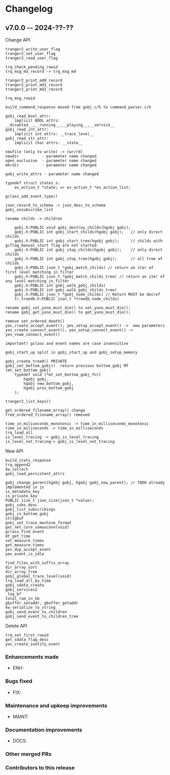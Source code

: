 # **Changelog**

## v7.0.0 -- 2024-??-??

Change API

    tranger2_write_user_flag
    tranger2_set_user_flag
    tranger2_read_user_flag

    trq_check_pending_rowid
    trq_msg_md_record -> trq_msg_md

    tranger2_print_md0_record
    tranger2_print_md1_record
    tranger2_print_md2_record

    trq_msg_rowid

    build_command_response moved from gobj.c/h to command_parser.c/h

    gobj_read_bool_attr:
        implicit BOOL attrs: __disabled__,__running__,__playing__,__service__
    gobj_read_int_attr:
        implicit int attrs: __trace_level__
    gobj_read_str_attr:
        implicit char attrs: __state__

    newfile (only to write) -> (wr/rd)
    newdir          - parameter name changed
    open_exclusive  - parameter name changed
    mkrdir          - parameter name changed

    gobj_write_attrs - parameter name changed

    typedef struct states_s:
        ev_action_t *state; => ev_action_t *ev_action_list;

    gclass_add_event_type()

    json_record_to_schema -> json_desc_to_schema
    gobj_unsubscribe_list

    rename childs -> children

        gobj.h:PUBLIC void gobj_destroy_childs(hgobj gobj);
        gobj.h:PUBLIC int gobj_start_childs(hgobj gobj);   // only direct childs
        gobj.h:PUBLIC int gobj_start_tree(hgobj gobj);     // childs with gcflag_manual_start flag are not started.
        gobj.h:PUBLIC int gobj_stop_childs(hgobj gobj);    // only direct childs
        gobj.h:PUBLIC int gobj_stop_tree(hgobj gobj);      // all tree of childs
        gobj.h:PUBLIC json_t *gobj_match_childs( // return an iter of first level matching jn_filter
        gobj.h:PUBLIC json_t *gobj_match_childs_tree( // return an iter of any level matching jn_filter
        gobj.h:PUBLIC int gobj_walk_gobj_childs(
        gobj.h:PUBLIC int gobj_walk_gobj_childs_tree(
        gobj.h:PUBLIC json_t *gobj_node_childs( // Return MUST be decref
        tr_treedb.h:PUBLIC json_t *treedb_node_childs(

    rename gobj_set_yuno_must_die() to set_yuno_must_die();
    rename gobj_get_yuno_must_die() to get_yuno_must_die();

    remove set_ordered_death()
    yev_create_accept_event(), yev_setup_accept_event() ->  new parameters
    yev_create_connect_event(), yev_setup_connect_event() -> yev_ream_connect_event() 
 
    important! gclass and event names are case insensitive

    gobj_start_up split in gobj_start_up and gobj_setup_memory

    gobj_create_tree0() PRIVATE
    gobj_set_bottom_gobj()  return previous bottom_gobj MT (mt_set_bottom_gobj)
        typedef void (*mt_set_bottom_gobj_fn)(
            hgobj gobj,
            hgobj new_bottom_gobj,
            hgobj prev_bottom_gobj
        );

    tranger2_list_keys()

    get_ordered_filename_array() change
    free_ordered_filename_array() removed

    time_in_miliseconds_monotonic -> time_in_milliseconds_monotonic
    time_in_miliseconds -> time_in_milliseconds
    trq_load_all
    is_level_tracing -> gobj_is_level_tracing
    is_level_not_tracing-> gobj_is_level_not_tracing

New API

    build_stats_response
    trq_append2
    kw_collect
    gobj_load_persistent_attrs

    gobj_change_parent(hgobj gobj, hgobj gobj_new_parent); // TODO already implemented in js
    is_metadata_key
    is_private_key
    PUBLIC size_t json_size(json_t *value);
    gobj_subs_desc
    gobj_list_subscribings
    gobj_is_bottom_gobj
    str2gbuf
    gobj_set_trace_machine_format
    get_net_core_somaxconn(void)
    gclass_find_event
    mt_get_time
    set_measure_times
    get_measure_times
    yev_dup_accept_event
    yev_event_is_idle

    find_files_with_suffix_array
    dir_array_sort
    dir_array_free
    gobj_global_trace_level(void)
    trq_load_all_by_time
    gobj_sdata_create
    gobj_services2
    _log_bf
    total_ram_in_kb
    gbuffer_setaddr, gbuffer_getaddr
    kw_serialize_to_string
    gobj_send_event_to_children
    gobj_send_event_to_children_tree

Delete API

    trq_set_first_rowid
    get_sdata_flag_desc
    yev_create_inotify_event

<!-- ([full changelog](https://github.com/executablebooks/sphinx-book-theme/compare/v1.1.1...3da24da74f6042599fe6c9e2d612f5cbdef42280)) -->

### Enhancements made

- ENH:

### Bugs fixed

- FIX:

### Maintenance and upkeep improvements

- MAINT:

### Documentation improvements

- DOCS:

### Other merged PRs

### Contributors to this release
